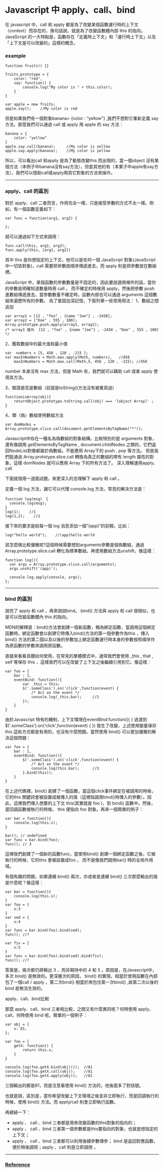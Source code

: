 # Javascript 中 apply、call、bind

在 javascript 中，call 和 apply 都是為了改變某個函數運行時的上下文（context）而存在的，換句話說，就是為了改變函數體內部 this 的指向。
JavaScript 的一大特點是，函數存在「定義時上下文」和「運行時上下文」以及「上下文是可以改變的」這樣的概念。

### example
```javascript=
function fruits() {}
 
fruits.prototype = {
    color: "red",
    say: function() {
        console.log("My color is " + this.color);
    }
}
 
var apple = new fruits;
apple.say();    //My color is red
```

但是如果我們有一個對象banana= {color : “yellow”} ,我們不想對它重新定義 say 方法，那麼我們可以通過 call 或 apply 用 apple 的 say 方法：

```javascript=
banana = {
    color: "yellow"
}
apple.say.call(banana);     //My color is yellow
apple.say.apply(banana);    //My color is yellow
```

所以，可以看出call 和apply 是為了動態改變this 而出現的，當一個object 沒有某個方法（本例子中banana沒有say方法），但是其他的有（本栗子中apple有say方法），我們可以借助call或apply用其它對象的方法來操作。

---
### apply、call 的區別

對於 apply、call 二者而言，作用完全一樣，只是接受參數的方式不太一樣。例如，有一個函數定義如下：

```javascript=
var func = function(arg1, arg2) {
 
};
```

就可以通過如下方式來調用：
```javascript=
func.call(this, arg1, arg2);
func.apply(this, [arg1, arg2])
```

其中 this 是你想指定的上下文，他可以是任何一個 JavaScript 對象(JavaScript 中一切皆對象)，call 需要把參數按順序傳遞進去，而 apply 則是把參數放在數組裡。

JavaScript 中，某個函數的參數數量是不固定的，因此要說適用條件的話，當你的參數是明確知道數量時用 call 。
而不確定的時候用 apply，然後把參數 push 進數組傳遞進去。當參數數量不確定時，函數內部也可以通過 arguments 這個數組來遍歷所有的參數。
為了鞏固加深記憶，下面列舉一些常用用法：
1、數組之間追加

```javascript=
var array1 = [12 , "foo" , {name "Joe"} , -2458]; 
var array2 = ["Doe" , 555 , 100]; 
Array.prototype.push.apply(array1, array2); 
/* array1 值为  [12 , "foo" , {name "Joe"} , -2458 , "Doe" , 555 , 100] */
```

2、獲取數組中的最大值和最小值
```javascript=
var  numbers = [5, 458 , 120 , -215 ]; 
var maxInNumbers = Math.max.apply(Math, numbers),   //458
    maxInNumbers = Math.max.call(Math,5, 458 , 120 , -215); //458
```

number 本身沒有 max 方法，但是 Math 有，我們就可以藉助 call 或者 apply 使用其方法。

3、驗證是否是數組（前提是toString()方法沒有被重寫過）

```javascript=
functionisArray(obj){ 
    returnObject.prototype.toString.call(obj) === '[object Array]' ;
}
```

4、類（偽）數組使用數組方法
```javascript=
var domNodes = Array.prototype.slice.call(document.getElementsByTagName("*"));
```

Javascript中存在一種名為偽數組的對象結構。比較特別的是 arguments 對象，還有像調用 getElementsByTagName , document.childNodes 之類的，它們返回NodeList對像都屬於偽數組。不能應用 Array下的 push , pop 等方法。
但是我們能通過 Array.prototype.slice.call 轉換為真正的數組的帶有 length 屬性的對象，這樣 domNodes 就可以應用 Array 下的所有方法了。
深入理解運用apply、call

下面就借用一道面試題，來更深入的去理解下 apply 和 call 。

定義一個 log 方法，讓它可以代理 console.log 方法，常見的解決方法是：

```javascript=
function log(msg)　{
  console.log(msg);
}
log(1);    //1
log(1,2);    //1
```

接下來的要求是給每一個 log 消息添加一個”(app)”的前輟，比如：

```javascript=
log("hello world");    //(app)hello world
```

該怎麼做比較優雅呢?這個時候需要想到arguments參數是個偽數組，通過 Array.prototype.slice.call 轉化為標準數組，再使用數組方法unshift，像這樣：

```javascript=
function log(){
  var args = Array.prototype.slice.call(arguments);
  args.unshift('(app)');

  console.log.apply(console, args);
};
```

---
### bind 的區別

說完了 apply 和 call ，再來說說bind。 bind() 方法與 apply 和 call 很相似，也是可以改變函數體內 this 的指向。

MDN的解釋是：bind()方法會創建一個新函數，稱為綁定函數，當調用這個綁定函數時，綁定函數會以創建它時傳入bind()方法的第一個參數作為this ，傳入bind() 方法的第二個以及以後的參數加上綁定函數運行時本身的參數按照順序作為原函數的參數來調用原函數。

直接來看看具體如何使用，在常見的單體模式中，通常我們會使用 _this , that , self 等保存 this ，這樣我們可以在改變了上下文之後繼續引用到它。像這樣：

```javascript=
var foo = {
    bar : 1,
    eventBind: function(){
        var _this = this;
        $('.someClass').on('click',function(event) {
            /* Act on the event */
            console.log(_this.bar);     //1
        });
    }
}
```

由於Javascript 特有的機制，上下文環境在eventBind:function(){ } 過渡到$('.someClass').on('click',function(event) { }) 發生了改變，上述使用變量保存this 這些方式都是有用的，也沒有什麼問題。當然使用 bind() 可以更加優雅的解決這個問題：

```javascript=
var foo = {
    bar : 1,
    eventBind: function(){
        $('.someClass').on('click',function(event) {
            /* Act on the event */
            console.log(this.bar);      //1
        }.bind(this));
    }
}
```

在上述代碼裡，bind() 創建了一個函數，當這個click事件綁定在被調用的時候，它的this 關鍵詞會被設置成被傳入的值（這裡指調用bind()時傳入的參數）。因此，這裡我們傳入想要的上下文 this(其實就是 foo )，到 bind() 函數中。然後，當回調函數被執行的時候， this 便指向 foo 對象。再來一個簡單的例子：

```javascript=
var bar = function(){
    console.log(this.x);
}

bar(); // undefined
var func = bar.bind(foo);
func(); // 3
```

這裡我們創建了一個新的函數func，當使用bind() 創建一個綁定函數之後，它被執行的時候，它的this 會被設置成foo ， 而不是像我們調用bar() 時的全局作用域。

有個有趣的問題，如果連續 bind() 兩次，亦或者是連續 bind() 三次那麼輸出的值是什麼呢？像這樣：

```javascript=
var bar = function(){
    console.log(this.x);
}
var foo = {
    x:3
}
var sed = {
    x:4
}
var func = bar.bind(foo).bind(sed);
func(); //?

var fiv = {
    x:5
}
var func = bar.bind(foo).bind(sed).bind(fiv);
func(); //?
```

答案是，兩次都仍將輸出 3 ，而非期待中的 4 和 5 。原因是，在Javascript中，多次 bind() 是無效的。更深層次的原因， bind() 的實現，相當於使用函數在內部包了一個call / apply ，第二次bind() 相當於再包住第一次bind() ,故第二次以後的bind 是無法生效的。

apply、call、bind比較

那麼 apply、call、bind 三者相比較，之間又有什麼異同呢？何時使用 apply、call，何時使用 bind 呢。簡單的一個例子：

```javascript=
var obj = {
    x: 81,
};

var foo = {
    getX: function() {
        return this.x;
    }
}

console.log(foo.getX.bind(obj)());  //81
console.log(foo.getX.call(obj));    //81
console.log(foo.getX.apply(obj));   //81
```

三個輸出的都是81，但是注意看使用 bind() 方法的，他後面多了對括號。

也就是說，區別是，當你希望改變上下文環境之後並非立即執行，而是回調執行的時候，使用 bind() 方法。而 apply/call 則會立即執行函數。

再總結一下：

 * apply 、 call 、bind 三者都是用來改變函數的this對象的指向的；
 * apply 、 call 、bind 三者第一個參數都是this要指向的對象，也就是想指定的上下文；
 * apply 、 call 、bind 三者都可以利用後續參數傳參；
bind 是返回對應函數，便於稍後調用；apply 、call 則是立即調用 。

---

### [Reference](http://web.jobbole.com/83642/)
